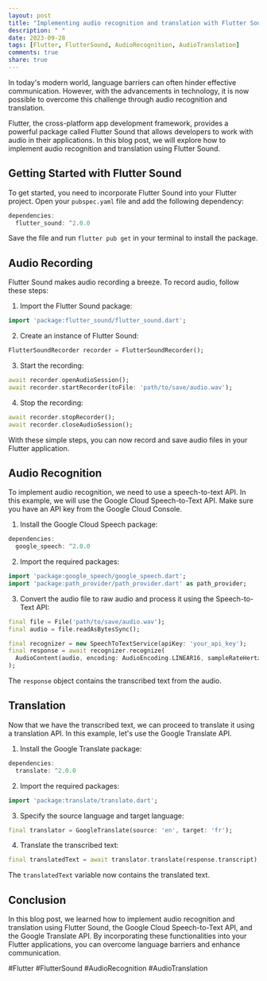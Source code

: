 ```yaml
---
layout: post
title: "Implementing audio recognition and translation with Flutter Sound"
description: " "
date: 2023-09-28
tags: [Flutter, FlutterSound, AudioRecognition, AudioTranslation]
comments: true
share: true
---
```


In today's modern world, language barriers can often hinder effective communication. However, with the advancements in technology, it is now possible to overcome this challenge through audio recognition and translation.

Flutter, the cross-platform app development framework, provides a powerful package called Flutter Sound that allows developers to work with audio in their applications. In this blog post, we will explore how to implement audio recognition and translation using Flutter Sound.

## Getting Started with Flutter Sound

To get started, you need to incorporate Flutter Sound into your Flutter project. Open your `pubspec.yaml` file and add the following dependency:

```dart
dependencies:
  flutter_sound: ^2.0.0
```

Save the file and run `flutter pub get` in your terminal to install the package.

## Audio Recording

Flutter Sound makes audio recording a breeze. To record audio, follow these steps:

1. Import the Flutter Sound package:
```dart
import 'package:flutter_sound/flutter_sound.dart';
```

2. Create an instance of Flutter Sound:
```dart
FlutterSoundRecorder recorder = FlutterSoundRecorder();
```

3. Start the recording:
```dart
await recorder.openAudioSession();
await recorder.startRecorder(toFile: 'path/to/save/audio.wav');
```

4. Stop the recording:
```dart
await recorder.stopRecorder();
await recorder.closeAudioSession();
```

With these simple steps, you can now record and save audio files in your Flutter application.

## Audio Recognition

To implement audio recognition, we need to use a speech-to-text API. In this example, we will use the Google Cloud Speech-to-Text API. Make sure you have an API key from the Google Cloud Console.

1. Install the Google Cloud Speech package:
```dart
dependencies:
  google_speech: ^2.0.0
```

2. Import the required packages:
```dart
import 'package:google_speech/google_speech.dart';
import 'package:path_provider/path_provider.dart' as path_provider;
```

3. Convert the audio file to raw audio and process it using the Speech-to-Text API:
```dart
final file = File('path/to/save/audio.wav');
final audio = file.readAsBytesSync();

final recognizer = new SpeechToTextService(apiKey: 'your_api_key');
final response = await recognizer.recognize(
  AudioContent(audio, encoding: AudioEncoding.LINEAR16, sampleRateHertz: 16000),
);
```

The `response` object contains the transcribed text from the audio.

## Translation

Now that we have the transcribed text, we can proceed to translate it using a translation API. In this example, let's use the Google Translate API.

1. Install the Google Translate package:
```dart
dependencies:
  translate: ^2.0.0
```

2. Import the required packages:
```dart
import 'package:translate/translate.dart';
```

3. Specify the source language and target language:
```dart
final translator = GoogleTranslate(source: 'en', target: 'fr');
```

4. Translate the transcribed text:
```dart
final translatedText = await translator.translate(response.transcript);
```

The `translatedText` variable now contains the translated text.

## Conclusion

In this blog post, we learned how to implement audio recognition and translation using Flutter Sound, the Google Cloud Speech-to-Text API, and the Google Translate API. By incorporating these functionalities into your Flutter applications, you can overcome language barriers and enhance communication.

#Flutter #FlutterSound #AudioRecognition #AudioTranslation